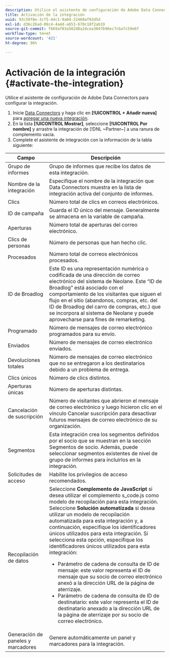 ```yaml
---
description: Utilice el asistente de configuración de Adobe Data Connectors para configurar la integración.
title: Activación de la integración
uuid: 93c59f8e-3cf5-44c1-9a04-22460af93d5d
exl-id: d36c26ad-09c4-4a4d-a653-670c18f2ab19
source-git-commit: f669af03a502d8a24cea3047b96ec7cba7c59e6f
workflow-type: tm+mt
source-wordcount: '421'
ht-degree: 96%

---
```


# Activación de la integración {#activate-the-integration}

Utilice el asistente de configuración de Adobe Data Connectors para configurar la integración.

1. Inicie [Data Connectors](https://experienceleague.adobe.com/docs/analytics/import/dataconnectors/getting-started-data-connectors.html) y haga clic en **[!UICONTROL + Añadir nueva]** para [agregar una nueva integración](https://experienceleague.adobe.com/docs/analytics/import/dataconnectors/getting-started-data-connectors.html).
1. En la lista **[!UICONTROL Mostrar]**, seleccione **[!UICONTROL Por nombre]** y arrastre la integración de [!DNL ~Partner~] a una ranura de complemento vacía.
1. Complete el asistente de integración con la información de la tabla siguiente:

| Campo | Descripción |
|--- |--- |
| Grupo de informes | Grupo de informes que recibe los datos de esta integración. |
| Nombre de la integración | Especifique el nombre de la integración que Data Connectors muestra en la lista de integración activa del conjunto de informes. |
| Clics | Número total de clics en correos electrónicos. |
| ID de campaña | Guarda el ID único del mensaje. Generalmente se almacena en la variable de campaña. |
| Aperturas | Número total de aperturas del correo electrónico. |
| Clics de personas | Número de personas que han hecho clic. |
| Procesados | Número total de correos electrónicos procesados. |
| ID de Broadlog | Este ID es una representación numérica o codificada de una dirección de correo electrónico del sistema de Neolane. Este “ID de Broadlog” está asociado con el comportamiento de los visitantes que siguen el flujo en el sitio (abandonos, compras, etc. del ID de Broadlog del carro de compras, etc.) que se incorpora al sistema de Neolane y puede aprovecharse para fines de remarketing. |
| Programado | Número de mensajes de correo electrónico programados para su envío. |
| Enviados | Número de mensajes de correo electrónico enviados. |
| Devoluciones totales | Número de mensajes de correo electrónico que no se entregaron a los destinatarios debido a un problema de entrega. |
| Clics únicos | Número de clics distintos. |
| Aperturas únicas | Número de aperturas distintas. |
| Cancelación de suscripción | Número de visitantes que abrieron el mensaje de correo electrónico y luego hicieron clic en el vínculo Cancelar suscripción para desactivar futuros mensajes de correo electrónico de su organización. |
| Segmentos | Esta integración crea los segmentos definidos por el socio que se muestran en la sección Segmentos de socio. Además, puede seleccionar segmentos existentes de nivel de grupo de informes para incluirlos en la integración. |
| Solicitudes de acceso | Habilite los privilegios de acceso recomendados. |
| Recopilación de datos | Seleccione **Complemento de JavaScript** si desea utilizar el complemento s_code.js como modelo de recopilación para esta integración. Seleccione **Solución automatizada** si desea utilizar un modelo de recopilación automatizada para esta integración y, a continuación, especifique los identificadores únicos utilizados para esta integración. Si selecciona esta opción, especifique los identificadores únicos utilizados para esta integración: <ul><li>Parámetro de cadena de consulta de ID de mensaje: este valor representa el ID de mensaje que su socio de correo electrónico anexó a la dirección URL de la página de aterrizaje.</li><li>Parámetro de cadena de consulta de ID de destinatario: este valor representa el ID de destinatario anexado a la dirección URL de la página de aterrizaje por su socio de correo electrónico.</li></ul> |
| Generación de paneles y marcadores | Genere automáticamente un panel y marcadores para la integración. |
